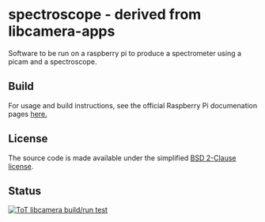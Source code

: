 # spectroscope - derived from libcamera-apps

Software to be run on a raspberry pi to produce a spectrometer using a picam and a spectroscope.

Build
-----
For usage and build instructions, see the official Raspberry Pi documenation pages [here.](https://www.raspberrypi.com/documentation/computers/camera_software.html#building-libcamera-and-libcamera-apps)

License
-------

The source code is made available under the simplified [BSD 2-Clause license](https://spdx.org/licenses/BSD-2-Clause.html).

Status
------

[![ToT libcamera build/run test](https://github.com/raspberrypi/libcamera-apps/actions/workflows/libcamera-test.yml/badge.svg)](https://github.com/raspberrypi/libcamera-apps/actions/workflows/libcamera-test.yml)
